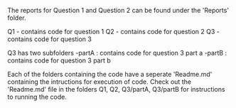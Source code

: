The reports for Question 1 and Question 2 can be found under the 'Reports' folder.

Q1 - contains code for question 1
Q2 - contains code for question 2
Q3 - contains code for question 3

Q3 has two subfolders
-partA : contains code for question 3 part a
-partB : contains code for question 3 part b

Each of the folders containing the code have a seperate 'Readme.md' containing the intructions for execution of code.
Check out the 'Readme.md' file in the folders Q1, Q2, Q3/partA, Q3/partB for instructions to running the code.

